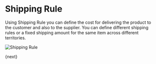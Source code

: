 <!-- add-breadcrumbs -->
# Shipping Rule

Using Shipping Rule you can define the cost for delivering the product to the customer and also to the supplier.
You can define different shipping rules or a fixed shipping amount for the same item across different territories.

<img class="screenshot" alt="Shipping Rule" src="/docs/assets/img/selling/shipping-rule.png">

{next}